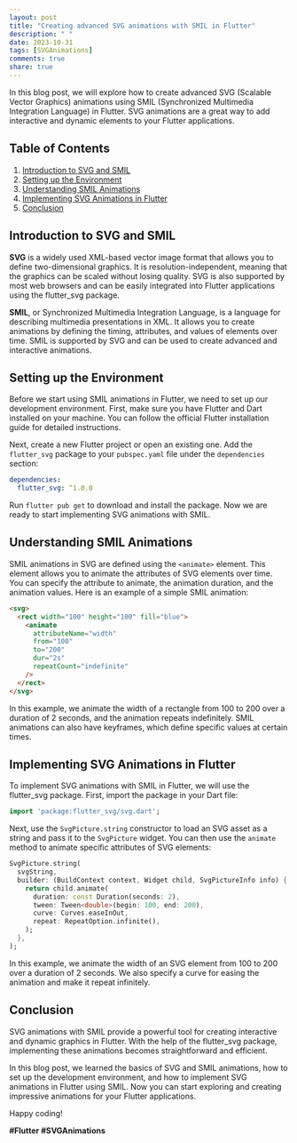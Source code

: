 ```yaml
---
layout: post
title: "Creating advanced SVG animations with SMIL in Flutter"
description: " "
date: 2023-10-31
tags: [SVGAnimations]
comments: true
share: true
---
```


In this blog post, we will explore how to create advanced SVG (Scalable Vector Graphics) animations using SMIL (Synchronized Multimedia Integration Language) in Flutter. SVG animations are a great way to add interactive and dynamic elements to your Flutter applications.

## Table of Contents

1. [Introduction to SVG and SMIL](#introduction-to-svg-and-smil)
2. [Setting up the Environment](#setting-up-the-environment)
3. [Understanding SMIL Animations](#understanding-smil-animations)
4. [Implementing SVG Animations in Flutter](#implementing-svg-animations-in-flutter)
5. [Conclusion](#conclusion)

## Introduction to SVG and SMIL

**SVG** is a widely used XML-based vector image format that allows you to define two-dimensional graphics. It is resolution-independent, meaning that the graphics can be scaled without losing quality. SVG is also supported by most web browsers and can be easily integrated into Flutter applications using the flutter_svg package.

**SMIL**, or Synchronized Multimedia Integration Language, is a language for describing multimedia presentations in XML. It allows you to create animations by defining the timing, attributes, and values of elements over time. SMIL is supported by SVG and can be used to create advanced and interactive animations.

## Setting up the Environment

Before we start using SMIL animations in Flutter, we need to set up our development environment. First, make sure you have Flutter and Dart installed on your machine. You can follow the official Flutter installation guide for detailed instructions.

Next, create a new Flutter project or open an existing one. Add the `flutter_svg` package to your `pubspec.yaml` file under the `dependencies` section:

```yaml
dependencies:
  flutter_svg: ^1.0.0
```

Run `flutter pub get` to download and install the package. Now we are ready to start implementing SVG animations with SMIL.

## Understanding SMIL Animations

SMIL animations in SVG are defined using the `<animate>` element. This element allows you to animate the attributes of SVG elements over time. You can specify the attribute to animate, the animation duration, and the animation values. Here is an example of a simple SMIL animation:

```html
<svg>
  <rect width="100" height="100" fill="blue">
    <animate
      attributeName="width"
      from="100"
      to="200"
      dur="2s"
      repeatCount="indefinite"
    />
  </rect>
</svg>
```

In this example, we animate the width of a rectangle from 100 to 200 over a duration of 2 seconds, and the animation repeats indefinitely. SMIL animations can also have keyframes, which define specific values at certain times.

## Implementing SVG Animations in Flutter

To implement SVG animations with SMIL in Flutter, we will use the flutter_svg package. First, import the package in your Dart file:

```dart
import 'package:flutter_svg/svg.dart';
```

Next, use the `SvgPicture.string` constructor to load an SVG asset as a string and pass it to the `SvgPicture` widget. You can then use the `animate` method to animate specific attributes of SVG elements:

```dart
SvgPicture.string(
  svgString,
  builder: (BuildContext context, Widget child, SvgPictureInfo info) {
    return child.animate(
      duration: const Duration(seconds: 2),
      tween: Tween<double>(begin: 100, end: 200),
      curve: Curves.easeInOut,
      repeat: RepeatOption.infinite(),
    );
  },
);
```

In this example, we animate the width of an SVG element from 100 to 200 over a duration of 2 seconds. We also specify a curve for easing the animation and make it repeat infinitely.

## Conclusion

SVG animations with SMIL provide a powerful tool for creating interactive and dynamic graphics in Flutter. With the help of the flutter_svg package, implementing these animations becomes straightforward and efficient.

In this blog post, we learned the basics of SVG and SMIL animations, how to set up the development environment, and how to implement SVG animations in Flutter using SMIL. Now you can start exploring and creating impressive animations for your Flutter applications.

Happy coding!

**#Flutter #SVGAnimations**